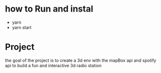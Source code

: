 # how to Run and instal

- yarn
- yarn start




# Project

the goal of the project is to create a 3d env with the mapBox api and spotify api to build a fun and interactive 3d radio station

